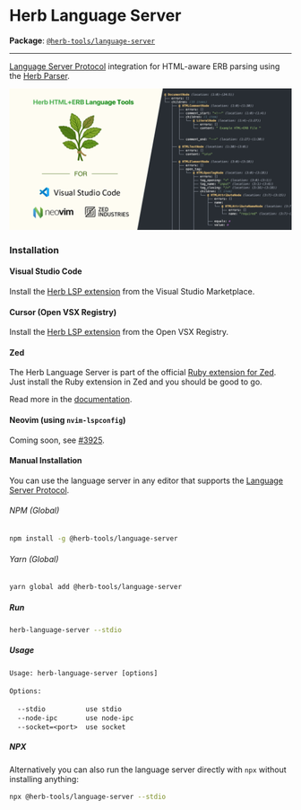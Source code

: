 # Herb Language Server

**Package**: [`@herb-tools/language-server`](https://www.npmjs.com/package/@herb-tools/language-server)

---

[Language Server Protocol](https://github.com/Microsoft/language-server-protocol) integration for HTML-aware ERB parsing using the [Herb Parser](/projects/parser).

![Herb Language Server in action](https://github.com/marcoroth/herb/raw/main/javascript/packages/language-server/assets/herb-lsp.png)

### Installation

#### Visual Studio Code

Install the [Herb LSP extension](https://marketplace.visualstudio.com/items?itemName=marcoroth.herb-lsp) from the Visual Studio Marketplace.

#### Cursor (Open VSX Registry)

Install the [Herb LSP extension](https://open-vsx.org/extension/marcoroth/herb-lsp) from the Open VSX Registry.

#### Zed

The Herb Language Server is part of the official [Ruby extension for Zed](https://github.com/zed-extensions/ruby). Just install the Ruby extension in Zed and you should be good to go.

Read more in the [documentation](https://zed.dev/docs/languages/ruby).

#### Neovim (using `nvim-lspconfig`)

Coming soon, see [#3925](https://github.com/neovim/nvim-lspconfig/pull/3925).

#### Manual Installation

You can use the language server in any editor that supports the [Language Server Protocol](https://microsoft.github.io/language-server-protocol/).

###### NPM (Global)

```bash
npm install -g @herb-tools/language-server
```

###### Yarn (Global)

```bash
yarn global add @herb-tools/language-server
```

##### Run

```bash
herb-language-server --stdio
```

##### Usage

```
Usage: herb-language-server [options]

Options:

  --stdio          use stdio
  --node-ipc       use node-ipc
  --socket=<port>  use socket
```

##### NPX

Alternatively you can also run the language server directly with `npx` without installing anything:

```bash
npx @herb-tools/language-server --stdio
```
